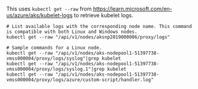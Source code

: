 This uses `kubectl get --raw` from https://learn.microsoft.com/en-us/azure/aks/kubelet-logs to retrieve kubelet logs.

```
# List available logs with the corresponding node name. This command is compatible with both Linux and Windows nodes.
kubectl get --raw "/api/v1/nodes/aksnp2019000006/proxy/logs"

# Sample commands for a Linux node.
kubectl get --raw "/api/v1/nodes/aks-nodepool1-51397738-vmss000004/proxy/logs/syslog"|grep kubelet
kubectl get --raw "/api/v1/nodes/aks-nodepool1-51397738-vmss000004/proxy/logs/syslog.1"|grep kubelet
kubectl get --raw "/api/v1/nodes/aks-nodepool1-51397738-vmss000004/proxy/logs/azure/custom-script/handler.log"
```

